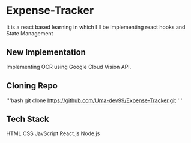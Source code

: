 # Expense-Tracker
It is a react based learning in which I ll be implementing react hooks and State Management 
## New Implementation
Implementing OCR using Google Cloud Vision API.
## Cloning Repo 
'''bash
git clone https://github.com/Uma-dev99/Expense-Tracker.git
'''
## Tech Stack 
HTML
CSS
JavScript
React.js 
Node.js
